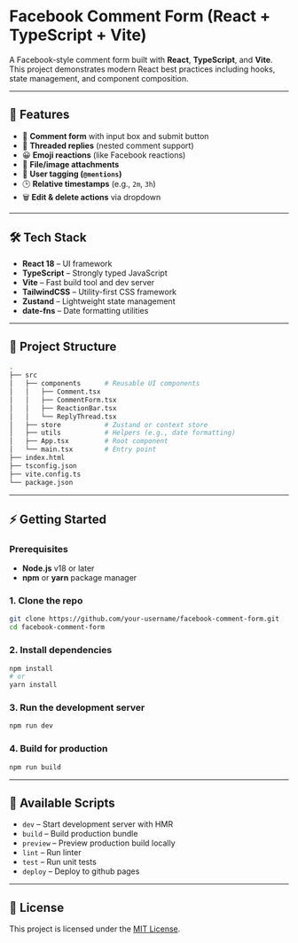 # Facebook Comment Form (React + TypeScript + Vite)

A Facebook-style comment form built with **React**, **TypeScript**, and **Vite**.  
This project demonstrates modern React best practices including hooks, state management, and component composition.

---

## 🚀 Features

- 💬 **Comment form** with input box and submit button
- 🧵 **Threaded replies** (nested comment support)
- 😀 **Emoji reactions** (like Facebook reactions)
- 📎 **File/image attachments**
- 🔔 **User tagging (`@mentions`)**
- 🕒 **Relative timestamps** (e.g., `2m`, `3h`)
- 🗑️ **Edit & delete actions** via dropdown

---

## 🛠️ Tech Stack

- **React 18** – UI framework
- **TypeScript** – Strongly typed JavaScript
- **Vite** – Fast build tool and dev server
- **TailwindCSS** – Utility-first CSS framework
- **Zustand** – Lightweight state management
- **date-fns** – Date formatting utilities

---

## 📂 Project Structure

```bash
.
├── src
│   ├── components      # Reusable UI components
│   │   ├── Comment.tsx
│   │   ├── CommentForm.tsx
│   │   ├── ReactionBar.tsx
│   │   └── ReplyThread.tsx
│   ├── store           # Zustand or context store
│   ├── utils           # Helpers (e.g., date formatting)
│   ├── App.tsx         # Root component
│   └── main.tsx        # Entry point
├── index.html
├── tsconfig.json
├── vite.config.ts
└── package.json
```

---

## ⚡ Getting Started

### Prerequisites

- **Node.js** v18 or later
- **npm** or **yarn** package manager

### 1. Clone the repo

```bash
git clone https://github.com/your-username/facebook-comment-form.git
cd facebook-comment-form
```

### 2. Install dependencies

```bash
npm install
# or
yarn install
```

### 3. Run the development server

```bash
npm run dev
```

### 4. Build for production

```bash
npm run build
```

---

## 🔧 Available Scripts

- `dev` – Start development server with HMR
- `build` – Build production bundle
- `preview` – Preview production build locally
- `lint` – Run linter
- `test` – Run unit tests
- `deploy` – Deploy to github pages

---

## 📝 License

This project is licensed under the [MIT License](LICENSE).
